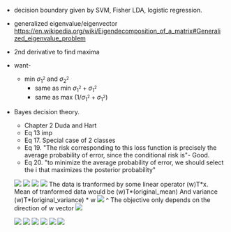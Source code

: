 * decision boundary given by SVM, Fisher LDA, logistic regression.
* generalized eigenvalue/eigenvector https://en.wikipedia.org/wiki/Eigendecomposition_of_a_matrix#Generalized_eigenvalue_problem
* 2nd derivative to find maxima
* want-
  * min $\sigma_1^{_2}$ and $\sigma_2^{_2}$
    * same as min $\sigma_1^{_2}+\sigma_1^{_2}$
    * same as max $(1/\sigma_1^{_2}+\sigma_1^{_2})$
* Bayes decision theory.  
  * Chapter 2 Duda and Hart
  * Eq 13 imp
  * Eq 17. Special case of 2 classes
  * Eq 19. "The risk corresponding to this loss function is precisely the average probability of error, since the conditional risk is"- Good.
  * Eq 20. "to minimize the average probability of error, we should select the i that maximizes the posterior probability"

  ![](yourscanfromsnelllibrary/image0000.jpg)
  ![](yourscanfromsnelllibrary/image0001.jpg)
  ![](yourscanfromsnelllibrary/image0002.jpg)
  ![](yourscanfromsnelllibrary/image0003.jpg)
  The data is tranformed by some linear operator (w)T\*x. Mean of tranformed data would be (w)T*(original_mean)
  And variance (w)T*(original_variance) * w
  ![](yourscanfromsnelllibrary/image0004.jpg)
  ^  The objective only depends on the direction of w vector
  ![](yourscanfromsnelllibrary/image0005.jpg)

  ![](yourscanfromsnelllibrary/image0006.jpg)
  ![](yourscanfromsnelllibrary/image0007.jpg)
  ![](yourscanfromsnelllibrary/image0008.jpg)
  ![](yourscanfromsnelllibrary/image0009.jpg)
  ![](yourscanfromsnelllibrary/image0010.jpg)
  ![](yourscanfromsnelllibrary/image0011.jpg)
